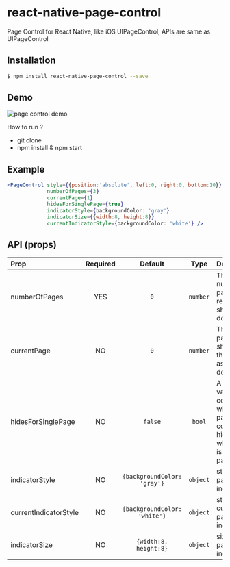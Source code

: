 # react-native-page-control

Page Control for React Native, like iOS UIPageControl, APIs are same as UIPageControl

## Installation

```bash
$ npm install react-native-page-control --save
```

## Demo

![page control demo](http://silentcloud.github.io/upload/pagecontrol.gif)

How to run ?  
 - git clone
 - npm install & npm start

## Example

```jsx
<PageControl style={{position:'absolute', left:0, right:0, bottom:10}}
             numberOfPages={3}
             currentPage={1}
             hidesForSinglePage={true} 
             indicatorStyle={backgroundColor: 'gray'}
             indicatorSize={{width:8, height:8}}
             currentIndicatorStyle={backgroundColor: 'white'} />
```


## API (props)

| Prop | Required | Default  | Type | Description |
| :------------ |:---:|:---------------:| :---------------:| :-----|
| numberOfPages | YES | `0` | `number` | The number of pages the receiver shows (as dots) |
| currentPage | NO | `0` | `number` |The current page, shown by the receiver as a white dot |
| hidesForSinglePage | NO | `false` | `bool` | A Boolean value that controls whether the page control is hidden when there is only one page |
| indicatorStyle | NO | `{backgroundColor: 'gray'}` | `object` | style for the page indicator |
| currentIndicatorStyle | NO |`{backgroundColor: 'white'}` | `object`  | style for the current page indicator. |
| indicatorSize | NO |`{width:8, height:8}` | `object`  | size of page indicator. |
